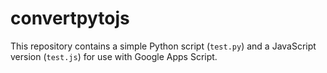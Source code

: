 # convertpytojs

This repository contains a simple Python script (`test.py`) and a JavaScript
version (`test.js`) for use with Google Apps Script.

